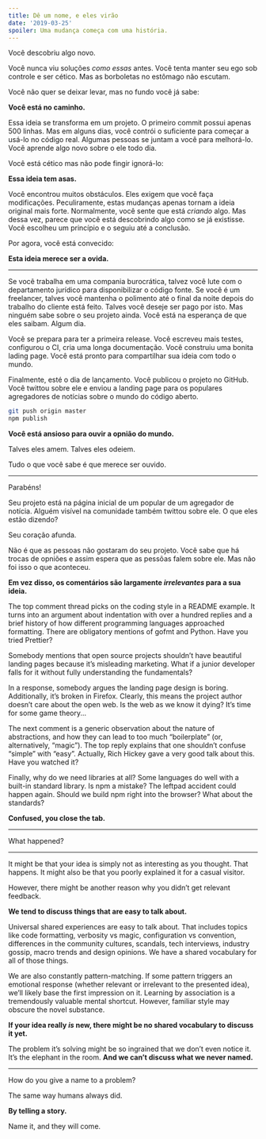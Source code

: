 ```yaml
---
title: Dê um nome, e eles virão
date: '2019-03-25'
spoiler: Uma mudança começa com uma história.
---
```


Você descobriu algo novo.

Você nunca viu soluções *como essas* antes. Você tenta manter seu ego sob controle e ser cético. Mas as borboletas no estômago não escutam.

Você não quer se deixar levar, mas no fundo você já sabe:

**Você está no caminho.**

Essa ideia se transforma em um projeto. O primeiro commit possui apenas 500 linhas. Mas em alguns dias, você contrói o suficiente para começar a usá-lo no código real. Algumas pessoas se juntam a você para melhorá-lo. Você aprende algo novo sobre o ele todo dia.

Você está cético mas não pode fingir ignorá-lo:

**Essa ideia tem asas.**

Você encontrou muitos obstáculos. Eles exigem que você faça modificações. Peculiramente, estas mudanças apenas tornam a ideia original mais forte. Normalmente, você sente que está *criando* algo. Mas dessa vez, parece que você está descobrindo algo como se já existisse. Você escolheu um princípio e o seguiu até a conclusão.

Por agora, você está convecido:

**Esta ideia merece ser a ovida.**

---

Se você trabalha em uma compania burocrática, talvez você lute com o departamento jurídico para disponibilizar o código fonte. Se você é um freelancer, talves você mantenha o polimento até o final da noite depois do trabalho do cliente está feito. Talves você deseje ser pago por isto. Mas ninguém sabe sobre o seu projeto ainda. Você está na esperança de que eles saibam. Algum dia.

Você se prepara para ter a primeira release. Você escreveu mais testes, configurou o CI, cria uma longa documentação. Você construiu uma bonita lading page. Você está pronto para compartilhar sua ideia com todo o mundo.

Finalmente, esté o dia de lançamento. Você publicou o projeto no GitHub. Você twittou sobre ele e enviou a landing page para os populares agregadores de notícias sobre o mundo do código aberto. 

```bash
git push origin master
npm publish
```

**Você está ansioso para ouvir a opnião do mundo.**

Talves eles amem. Talves eles odeiem.

Tudo o que você sabe é que merece ser ouvido.

---

Parabéns!

Seu projeto está na página inicial de um popular de um agregador de notícia. Alguém visível na comunidade também twittou sobre ele. O que eles estão dizendo?

Seu coração afunda.

Não é que as pessoas não gostaram do seu projeto. Você sabe que há trocas de opniões e assim espera que as pessõas falem sobre ele. Mas não foi isso o que aconteceu.

**Em vez disso, os comentários são largamente *irrelevantes* para a sua ideia.**



The top comment thread picks on the coding style in a README example. It turns into an argument about indentation with over a hundred replies and a brief history of how different programming languages approached formatting. There are obligatory mentions of gofmt and Python. Have you tried Prettier?

Somebody mentions that open source projects shouldn’t have beautiful landing pages because it’s misleading marketing. What if a junior developer falls for it without fully understanding the fundamentals?

In a response, somebody argues the landing page design is boring. Additionally, it’s broken in Firefox. Clearly, this means the project author doesn’t care about the open web. Is the web as we know it dying? It’s time for some game theory...

The next comment is a generic observation about the nature of abstractions, and how they can lead to too much “boilerplate” (or, alternatively, “magic”). The top reply explains that one shouldn’t confuse “simple” with “easy”. Actually, Rich Hickey gave a very good talk about this. Have you watched it?

Finally, why do we need libraries at all? Some languages do well with a built-in standard library. Is npm a mistake? The leftpad accident could happen again. Should we build npm right into the browser? What about the standards?

**Confused, you close the tab.**

---

What happened?

---

It might be that your idea is simply not as interesting as you thought. That happens. It might also be that you poorly explained it for a casual visitor.

However, there might be another reason why you didn’t get relevant feedback.

**We tend to discuss things that are easy to talk about.**

Universal shared experiences are easy to talk about. That includes topics like code formatting, verbosity vs magic, configuration vs convention, differences in the community cultures, scandals, tech interviews, industry gossip, macro trends and design opinions. We have a shared vocabulary for all of those things.

We are also constantly pattern-matching. If some pattern triggers an emotional response (whether relevant or irrelevant to the presented idea), we’ll likely base the first impression on it. Learning by association is a tremendously valuable mental shortcut. However, familiar style may obscure the novel substance.

**If your idea really _is_ new, there might be no shared vocabulary to discuss it yet.**

The problem it’s solving might be so ingrained that we don’t even notice it. It’s the elephant in the room. **And we can’t discuss what we never named.**

---

How do you give a name to a problem?

The same way humans always did.

**By telling a story.**

Name it, and they will come.
